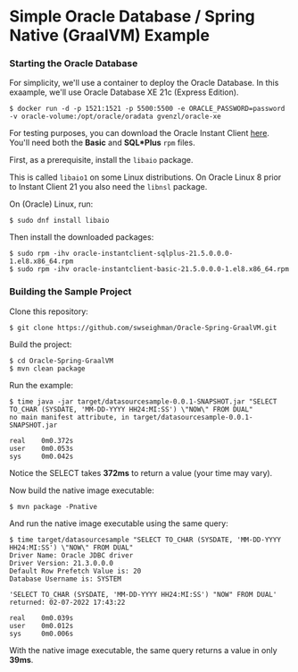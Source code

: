# Simple Oracle Database / Spring Native (GraalVM) Example


### Starting the Oracle Database

For simplicity, we'll use a container to deploy the Oracle Database.  In this exaample, we'll use Oracle Database XE 21c (Express Edition).

```
$ docker run -d -p 1521:1521 -p 5500:5500 -e ORACLE_PASSWORD=password -v oracle-volume:/opt/oracle/oradata gvenzl/oracle-xe
```

For testing purposes, you can download the Oracle Instant Client [here](https://www.oracle.com/database/technologies/instant-client/linux-x86-64-downloads.html).  You'll need both the **Basic** and **SQL*Plus** `rpm` files.

First, as a prerequisite, install the `libaio` package. 

This is called `libaio1` on some Linux distributions. On Oracle Linux 8 prior to Instant Client 21 you also need the `libnsl` package.

On (Oracle) Linux, run:

```
$ sudo dnf install libaio
```

Then install the downloaded packages:
```
$ sudo rpm -ihv oracle-instantclient-sqlplus-21.5.0.0.0-1.el8.x86_64.rpm
$ sudo rpm -ihv oracle-instantclient-basic-21.5.0.0.0-1.el8.x86_64.rpm
 ```
 
 ### Building the Sample Project
 
 Clone this repository:
 
 ```
 $ git clone https://github.com/swseighman/Oracle-Spring-GraalVM.git
 ```
 
 Build the project:
 ```
 $ cd Oracle-Spring-GraalVM
 $ mvn clean package
 ```
 
 Run the example:
 ```
$ time java -jar target/datasourcesample-0.0.1-SNAPSHOT.jar "SELECT TO_CHAR (SYSDATE, 'MM-DD-YYYY HH24:MI:SS') \"NOW\" FROM DUAL"
no main manifest attribute, in target/datasourcesample-0.0.1-SNAPSHOT.jar

real    0m0.372s
user    0m0.053s
sys     0m0.042s
 ```
Notice the SELECT takes **372ms** to return a value (your time may vary).

 Now build the native image executable:
 ```
 $ mvn package -Pnative
```

And run the native image executable using the same query:
```
$ time target/datasourcesample "SELECT TO_CHAR (SYSDATE, 'MM-DD-YYYY HH24:MI:SS') \"NOW\" FROM DUAL"
Driver Name: Oracle JDBC driver
Driver Version: 21.3.0.0.0
Default Row Prefetch Value is: 20
Database Username is: SYSTEM

'SELECT TO_CHAR (SYSDATE, 'MM-DD-YYYY HH24:MI:SS') "NOW" FROM DUAL' returned: 02-07-2022 17:43:22

real    0m0.039s
user    0m0.012s
sys     0m0.006s
 ```
With the native image executable, the same query returns a value in only **39ms**. 
 